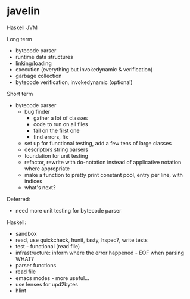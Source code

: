 javelin
=======
Haskell JVM

Long term
* bytecode parser
* runtime data structures
* linking/loading
* execution (everything but invokedynamic & verification)
* garbage collection
* bytecode verification, invokedynamic (optional)

Short term
* bytecode parser
  * bug finder
    * gather a lot of classes
    * code to run on all files
    * fail on the first one
    * find errors, fix
  * set up for functional testing, add a few tens of large classes
  * descriptors string parsers
  * foundation for unit testing
  * refactor, rewrite with do-notation instead of applicative notation where appropriate
  * make a function to pretty print constant pool, entry per line, with indices
  * what's next?

Deferred:
* need more unit testing for bytecode parser


Haskell:
* sandbox
* read, use quickcheck, hunit, tasty, hspec?, write tests
* test - functional (read file)
* infrastructure: inform where the error happened - EOF when parsing WHAT?
* parser functions
* read file
* emacs modes - more useful...
* use lenses for upd2bytes
* hlint
